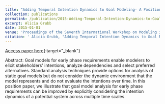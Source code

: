 ```yaml
---
title: "Adding Temporal Intention Dynamics to Goal Modeling- A Position Paper"
collection: publications
permalink: /publication/2015-Adding-Temporal-Intention-Dynamics-to-Goal-Modeling-A-Position-Paper
excerpt: Alicia Grubb
date: 2015-01-01
venue: 'Proceedings of the Seventh International Workshop on Modeling in Software Engineering MiSE'
citation: ' Alicia Grubb, "Adding Temporal Intention Dynamics to Goal Modeling- A Position Paper." Proceedings of the Seventh International Workshop on Modeling in Software Engineering MiSE, 2015.'
---
```

[Access paper here](http://www.cs.toronto.edu/~amgrubb/archive/MiSE-2015.pdf){:target="_blank"}

Abstract: Goal models for early phase requirements enable modelers to elicit stakeholders' intentions, analyze dependencies and select preferred alternatives. Standard analysis techniques provide options for analysis of static goal models but do not consider the dynamic environment that the model represents and do not evaluate the intentions over time. In this position paper, we illustrate that goal model analysis for early phase requirements can be improved by explicitly considering the intention dynamics of a potential system across multiple time scales.
